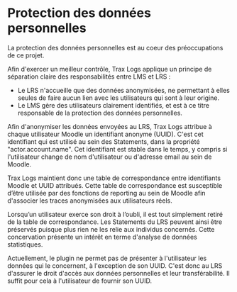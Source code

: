 # Protection des données personnelles

La protection des données personnelles est au coeur des préoccupations de ce projet.

Afin d'exercer un meilleur contrôle, Trax Logs applique un principe de séparation claire des responsabilités entre LMS et LRS :
* Le LRS n'accueille que des données anonymisées, ne permettant à elles seules de faire aucun lien avec les utilisateurs qui sont à leur origine.
* Le LMS gère des utilisateurs clairement identifiés, et est à ce titre responsable de la protection des données personnelles.

Afin d'anonymiser les données envoyées au LRS, Trax Logs attribue à chaque utilisateur Moodle un identifiant anonyme (UUID).
C'est cet identifiant qui est utilisé au sein des Statements, dans la propriété "actor.account.name". 
Cet identifiant est stable dans le temps, y compris si l'utilisateur change de nom d'utilisateur ou d'adresse email au sein de Moodle.

Trax Logs maintient donc une table de correspondance entre identifiants Moodle et UUID attribués. 
Cette table de correspondance est susceptible d’être utilisée par des fonctions de reporting au sein de Moodle afin d'associer les traces anonymisées aux utilisateurs réels.

Lorsqu’un utilisateur exerce son droit à l’oubli, il est tout simplement retiré de la table de correspondance. 
Les Statements du LRS peuvent ainsi être préservés puisque plus rien ne les relie aux individus concernés.
Cette concervation présente un intérêt en terme d'analyse de données statistiques.

Actuellement, le plugin ne permet pas de présenter à l'utilisateur les données qui le concernent, à l'exception de son UUID.
C'est donc au LRS d'assurer le droit d'accès aux données personnelles et leur transférabilité.
Il suffit pour cela à l'utilisateur de fournir son UUID.

